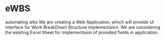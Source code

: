 # eWBS
automating wbs
We are creating a Web Application, which will provide UI interface for Work BreakDown Structure implementaion.
We are considering the existing Excel Sheet for implementaion of provided fields in application.
